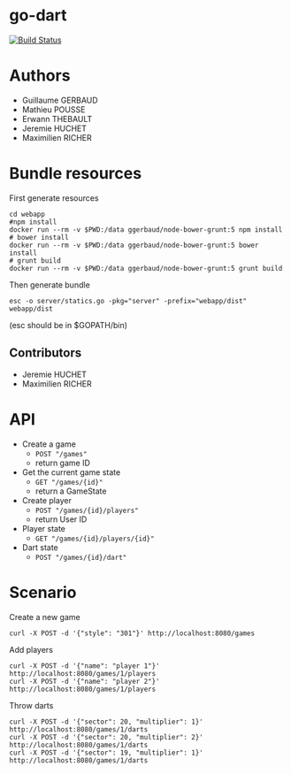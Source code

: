 # go-dart

[![Build Status](https://travis-ci.org/gocaine/go-dart.svg?branch=master)](https://travis-ci.org/gocaine/go-dart)

# Authors

- Guillaume GERBAUD
- Mathieu POUSSE
- Erwann THEBAULT
- Jeremie HUCHET
- Maximilien RICHER

# Bundle resources

First generate resources

```
cd webapp
#npm install
docker run --rm -v $PWD:/data ggerbaud/node-bower-grunt:5 npm install
# bower install
docker run --rm -v $PWD:/data ggerbaud/node-bower-grunt:5 bower install
# grunt build
docker run --rm -v $PWD:/data ggerbaud/node-bower-grunt:5 grunt build
```

Then generate bundle

`esc -o server/statics.go -pkg="server" -prefix="webapp/dist" webapp/dist`

(esc should be in $GOPATH/bin)


## Contributors

- Jeremie HUCHET
- Maximilien RICHER

# API

- Create a game
  + `POST "/games"`
  + return game ID
- Get the current game state
  + `GET "/games/{id}"`
  + return a GameState
- Create player
  + `POST "/games/{id}/players"`
  + return User ID
- Player state
  + `GET "/games/{id}/players/{id}"`
- Dart state
  + `POST "/games/{id}/dart"`

# Scenario

Create a new game

    curl -X POST -d '{"style": "301"}' http://localhost:8080/games

Add players

    curl -X POST -d '{"name": "player 1"}' http://localhost:8080/games/1/players
    curl -X POST -d '{"name": "player 2"}' http://localhost:8080/games/1/players

Throw darts

    curl -X POST -d '{"sector": 20, "multiplier": 1}' http://localhost:8080/games/1/darts
    curl -X POST -d '{"sector": 20, "multiplier": 2}' http://localhost:8080/games/1/darts
    curl -X POST -d '{"sector": 19, "multiplier": 1}' http://localhost:8080/games/1/darts
